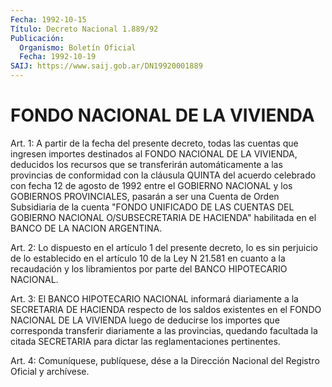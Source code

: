 ```yaml
---
Fecha: 1992-10-15
Título: Decreto Nacional 1.889/92
Publicación:
  Organismo: Boletín Oficial
  Fecha: 1992-10-19
SAIJ: https://www.saij.gob.ar/DN19920001889
---
```

# FONDO NACIONAL DE LA VIVIENDA

<a id="1"></a>
Art.  1:  A partir de la fecha del presente decreto, todas las cuentas que ingresen  importes  destinados  al FONDO NACIONAL DE LA VIVIENDA, deducidos los recursos que se transferirán automáticamente  a las provincias de conformidad  con  la  cláusula QUINTA del acuerdo  celebrado  con fecha 12 de agosto de 1992 entre el GOBIERNO NACIONAL y los GOBIERNOS  PROVINCIALES,  pasarán  a ser una  Cuenta  de  Orden Subsidiaria de la cuenta "FONDO UNIFICADO DE LAS  CUENTAS DEL GOBIERNO  NACIONAL  O/SUBSECRETARIA  DE  HACIENDA" habilitada en el BANCO DE LA NACION ARGENTINA.

<a id="2"></a>
Art. 2: Lo dispuesto en el artículo 1 del presente decreto, lo es sin  perjuicio  de  lo establecido en el artículo 10 de la Ley N 21.581 en cuanto a la recaudación  y los libramientos por parte del BANCO HIPOTECARIO NACIONAL.

<a id="3"></a>
Art.  3: El BANCO HIPOTECARIO NACIONAL informará diariamente a la SECRETARIA  DE  HACIENDA respecto de los saldos existentes en el FONDO NACIONAL DE LA  VIVIENDA  luego de deducirse los importes que corresponda  transferir  diariamente  a  las  provincias,  quedando facultada la citada SECRETARIA  para  dictar  las  reglamentaciones pertinentes.

<a id="4"></a>
Art.  4: Comuníquese, publíquese, dése a la Dirección Nacional del Registro Oficial y archívese.